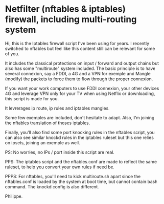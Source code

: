 # Netfilter (nftables & iptables) firewall, including multi-routing system

Hi, this is the Iptables firewall script I've been using for years.
I recently switched to nftables but feel like this content still can
be relevant for some of you.

It includes the classical protections on input / forward and output
chains but also has some "multiroute" system included. The basic 
principle is to have several connexion, say a FDDI, a 4G and a VPN
for exemple and Mangle (modify) the packets to force them to flow
through the proper connexion.

If you want your work computers to use FDDI connexion, your other
devices 4G and leverage VPN only for your TV when using Netflix or 
downloading, this script is made for you.

It levrerages ip route, ip rules and iptables mangles.

Some few exemples are included, don't hesitate to adapt.
Also, I'm joining the nftables translation of thoses iptables.

Finally, you'll also find some port knocking rules in the nftables
script, you can also see similar knockd rules in the iptables ruleset
but this one relies on ipsets, joining an exemple as well.

PS:   No worries, no IPs / port inside this script are real.

PPS:  The iptables script and the nftables.conf are made to reflect
      the same ruleset, to help you convert your own rules if need be.

PPPS: For nftables, you'll need to kick multiroute.sh apart since the
      nftables.conf is loaded by the system at boot time, but cannot
      contain bash command. The knockd config is also different.

Philippe.
